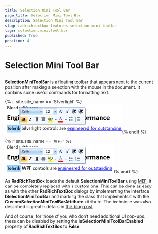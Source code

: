 ```yaml
---
title: Selection Mini Tool Bar
page_title: Selection Mini Tool Bar
description: Selection Mini Tool Bar
slug: radrichtextbox-features-selection-mini-toolbar
tags: selection,mini,tool,bar
published: True
position: 4
---
```


# Selection Mini Tool Bar



## 

__SelectionMiniToolBar__ is a floating toolbar that appears next to the current position after making a selection with the mouse in the document. It contains some useful commands for formatting text.
  

{% if site.site_name == 'Silverlight' %}
![](images/RadRichTextBox_Features_SelectionMiniToolbar_01.png){% endif %}

{% if site.site_name == 'WPF' %}
![](images/RadRichTextBox_Features_SelectionMiniToolbar_01_WPF.png){% endif %}

As __RadRichTextBox__ loads the default __SelectionMiniToolBar__ using [MEF](http://mef.codeplex.com/), it can be completely replaced with a custom one. This can be done as easy as with the other __RadRichTextBox__ dialogs by implementing the interface __ISelectionMiniToolBar__ and marking the class that implements it with the __CustomSelectionMiniToolBarAttribute__  attribute.  The technique was also described in greater details in [this blog post](http://blogs.telerik.com/xamlteam/posts/10-09-28/some-tricks-with-mef-up-the-sleeve-of-radrichtextbox-for-silverlight.aspx).
        

And of course, for those of you who don't need additional UI pop-ups, these can be disabled by setting the __IsSelectionMiniToolBarEnabled__ property of __RadRichTextBox__ to __False__.
        
